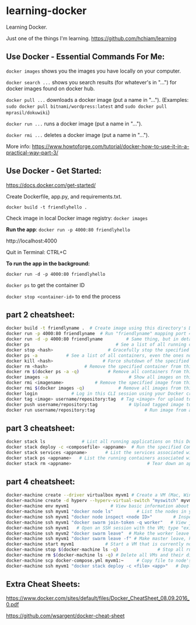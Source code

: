 # learning-docker
Learning Docker.

Just one of the things I'm learning. https://github.com/hchiam/learning

## Use Docker - Essential Commands For Me:

`docker images` shows you the images you have locally on your computer.

`docker search ...` shows you search results (for whatever's in "...") for docker images found on docker hub.

`docker pull ...` downloads a docker image (put a name in "..."). (Examples: `sudo docker pull bitnami/wordpress:latest` and `sudo docker pull mprasil/dokuwiki`)

`docker run ...` runs a docker image (put a name in "...").

`docker rmi ...` deletes a docker image (put a name in "...").

More info: https://www.howtoforge.com/tutorial/docker-how-to-use-it-in-a-practical-way-part-3/

## Use Docker - Get Started:

https://docs.docker.com/get-started/

Create Dockerfile, app.py, and requirements.txt.

`docker build -t friendlyhello .`

Check image in local Docker image registry: `docker images`

**Run the app**: `docker run -p 4000:80 friendlyhello`

http://localhost:4000

Quit in Terminal: CTRL+C

**To run the app in the background:**

`docker run -d -p 4000:80 friendlyhello`

`docker ps` to get the container ID

`docker stop <container-id>` to end the process

## part 2 cheatsheet:

```bash
docker build -t friendlyname .  # Create image using this directory's Dockerfile
docker run -p 4000:80 friendlyname  # Run "friendlyname" mapping port 4000 to 80
docker run -d -p 4000:80 friendlyname         # Same thing, but in detached mode
docker ps                                 # See a list of all running containers
docker stop <hash>                     # Gracefully stop the specified container
docker ps -a           # See a list of all containers, even the ones not running
docker kill <hash>                   # Force shutdown of the specified container
docker rm <hash>              # Remove the specified container from this machine
docker rm $(docker ps -a -q)           # Remove all containers from this machine
docker images -a                               # Show all images on this machine
docker rmi <imagename>            # Remove the specified image from this machine
docker rmi $(docker images -q)             # Remove all images from this machine
docker login             # Log in this CLI session using your Docker credentials
docker tag <image> username/repository:tag  # Tag <image> for upload to registry
docker push username/repository:tag            # Upload tagged image to registry
docker run username/repository:tag                   # Run image from a registry
```

## part 3 cheatsheet:

```bash
docker stack ls              # List all running applications on this Docker host
docker stack deploy -c <composefile> <appname>  # Run the specified Compose file
docker stack services <appname>       # List the services associated with an app
docker stack ps <appname>   # List the running containers associated with an app
docker stack rm <appname>                             # Tear down an application
```

## part 4 cheatsheet:

```bash
docker-machine create --driver virtualbox myvm1 # Create a VM (Mac, Win7, Linux)
docker-machine create -d hyperv --hyperv-virtual-switch "myswitch" myvm1 # Win10
docker-machine env myvm1                # View basic information about your node
docker-machine ssh myvm1 "docker node ls"         # List the nodes in your swarm
docker-machine ssh myvm1 "docker node inspect <node ID>"        # Inspect a node
docker-machine ssh myvm1 "docker swarm join-token -q worker"   # View join token
docker-machine ssh myvm1   # Open an SSH session with the VM; type "exit" to end
docker-machine ssh myvm2 "docker swarm leave"  # Make the worker leave the swarm
docker-machine ssh myvm1 "docker swarm leave -f" # Make master leave, kill swarm
docker-machine start myvm1            # Start a VM that is currently not running
docker-machine stop $(docker-machine ls -q)               # Stop all running VMs
docker-machine rm $(docker-machine ls -q) # Delete all VMs and their disk images
docker-machine scp docker-compose.yml myvm1:~     # Copy file to node's home dir
docker-machine ssh myvm1 "docker stack deploy -c <file> <app>"   # Deploy an app
```

## Extra Cheat Sheets:

https://www.docker.com/sites/default/files/Docker_CheatSheet_08.09.2016_0.pdf

https://github.com/wsargent/docker-cheat-sheet
